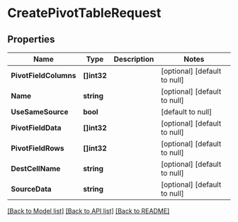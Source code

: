 # CreatePivotTableRequest

## Properties
Name | Type | Description | Notes
------------ | ------------- | ------------- | -------------
**PivotFieldColumns** | **[]int32** |  | [optional] [default to null]
**Name** | **string** |  | [optional] [default to null]
**UseSameSource** | **bool** |  | [default to null]
**PivotFieldData** | **[]int32** |  | [optional] [default to null]
**PivotFieldRows** | **[]int32** |  | [optional] [default to null]
**DestCellName** | **string** |  | [optional] [default to null]
**SourceData** | **string** |  | [optional] [default to null]

[[Back to Model list]](../README.md#documentation-for-models) [[Back to API list]](../README.md#documentation-for-api-endpoints) [[Back to README]](../README.md)


